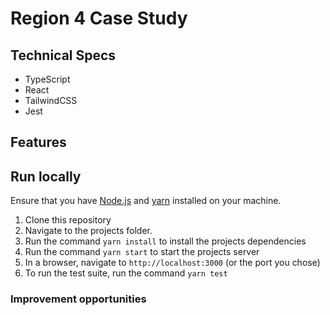 # Region 4 Case Study

## Technical Specs

- TypeScript
- React
- TailwindCSS
- Jest

## Features

## Run locally

Ensure that you have [Node.js](https://nodejs.org/) and [yarn](https://yarnpkg.com/getting-started/install) installed on your machine.

1. Clone this repository
2. Navigate to the projects folder.
3. Run the command `yarn install` to install the projects dependencies
4. Run the command `yarn start` to start the projects server
5. In a browser, navigate to `http://localhost:3000` (or the port you chose)
6. To run the test suite, run the command `yarn test`

### Improvement opportunities
